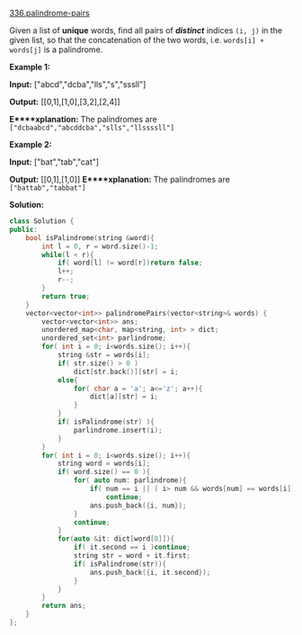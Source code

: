 [336.palindrome-pairs](https://leetcode.com/problems/palindrome-pairs/)  

Given a list of **unique** words, find all pairs of **_distinct_** indices `(i, j)` in the given list, so that the concatenation of the two words, i.e. `words[i] + words[j]` is a palindrome.

**Example 1:**

  
**Input:** \["abcd","dcba","lls","s","sssll"\]
  
**Output:** \[\[0,1\],\[1,0\],\[3,2\],\[2,4\]\] 
  
**E****xplanation:** The palindromes are `["dcbaabcd","abcddcba","slls","llssssll"]`
  

**Example 2:**

  
**Input:** \["bat","tab","cat"\]
  
**Output:** \[\[0,1\],\[1,0\]\] **E****xplanation:** The palindromes are `["battab","tabbat"]`  



**Solution:**  

```cpp
class Solution {
public:
    bool isPalindrome(string &word){
        int l = 0, r = word.size()-1;
        while(l < r){
            if( word[l] != word[r])return false;
            l++;
            r--;
        }
        return true;
    }
    vector<vector<int>> palindromePairs(vector<string>& words) {
        vector<vector<int>> ans;
        unordered_map<char, map<string, int> > dict;
        unordered_set<int> parlindrome;
        for( int i = 0; i<words.size(); i++){
            string &str = words[i];
            if( str.size() > 0 )
                dict[str.back()][str] = i;
            else{
                for( char a = 'a'; a<='z'; a++){
                    dict[a][str] = i;
                }
            }
            if( isPalindrome(str) ){
                parlindrome.insert(i);
            }
        }
        for( int i = 0; i<words.size(); i++){
            string word = words[i];
            if( word.size() == 0 ){
                for( auto num: parlindrome){
                    if( num == i || ( i> num && words[num] == words[i]))
                        continue;
                    ans.push_back({i, num});
                }
                continue;
            }
            for(auto &it: dict[word[0]]){
                if( it.second == i )continue;
                string str = word + it.first;
                if( isPalindrome(str)){
                    ans.push_back({i, it.second});
                }
            }
        }
        return ans;
    }
};
```
      